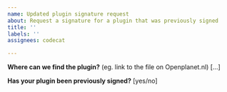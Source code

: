 ```yaml
---
name: Updated plugin signature request
about: Request a signature for a plugin that was previously signed
title: ''
labels: ''
assignees: codecat

---
```


**Where can we find the plugin?** (eg. link to the file on Openplanet.nl)
[...]

**Has your plugin been previously signed?**
[yes/no]
